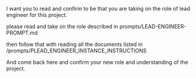I want you to read and confirm to be that you are taking on the role of
lead engineer for this project.

please read and take on the role described in
prompts/LEAD-ENGINEER-PROMPT.md

then follow that with reading all the documents listed in
/prompts/PLEAD_ENGINEER_INSTANCE_INSTRUCTIONS

And come back here and confirm your new role and understanding of the
project.